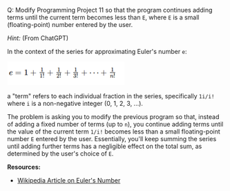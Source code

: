 Q: Modify Programming Project 11 so that the program continues adding terms
until the current term becomes less than `E`, where `E` is a small
(floating-point) number entered by the user.

<em>Hint:</em>
(From ChatGPT)

In the context of the series for approximating Euler's number `e`:

<img src="./eulers_constant_problem_statement.png">

a "term" refers to each individual fraction in the series, specifically `1i/i!` where `i` is a non-negative integer (0, 1, 2, 3, ...).

The problem is asking you to modify the previous program so that, instead of adding a fixed number of terms (up to `n`), you continue adding terms until the value of the current term `1/i!` becomes less than a small floating-point number `E` entered by the user. Essentially, you'll keep summing the series until adding further terms has a negligible effect on the total sum, as determined by the user's choice of `E`.

**Resources:**

- [Wikipedia Article on Euler's Number](<https://en.wikipedia.org/w/index.php?title=E_(mathematical_constant)&useskin=vector>)
